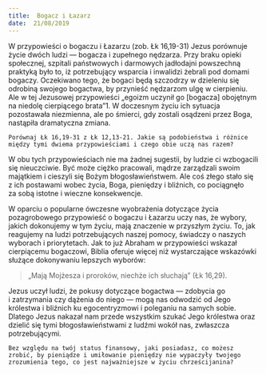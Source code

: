 ```yaml
---
title:  Bogacz i Łazarz
date:  21/08/2019
---
```


W przypowieści o bogaczu i Łazarzu (zob. Łk 16,19-31) Jezus porównuje życie dwóch ludzi — bogacza i zupełnego nędzarza. Przy braku opieki społecznej, szpitali państwowych i darmowych jadłodajni powszechną praktyką było to, iż potrzebujący wsparcia i inwalidzi żebrali pod domami bogaczy. Oczekiwano tego, że bogaci będą szczodrzy w dzieleniu się odrobiną swojego bogactwa, by przynieść nędzarzom ulgę w cierpieniu. Ale w tej Jezusowej przypowieści „egoizm uczynił go [bogacza] obojętnym na niedolę cierpiącego brata”1. W doczesnym życiu ich sytuacja pozostawała niezmienna, ale po śmierci, gdy zostali osądzeni przez Boga, nastąpiła dramatyczna zmiana.

`Porównaj Łk 16,19-31 z Łk 12,13-21. Jakie są podobieństwa i różnice między tymi dwiema przypowieściami i czego obie uczą nas razem?`

W obu tych przypowieściach nie ma żadnej sugestii, by ludzie ci wzbogacili się nieuczciwie. Być może ciężko pracowali, mądrze zarządzali swoim majątkiem i cieszyli się Bożym błogosławieństwem. Ale coś złego stało się z ich postawami wobec życia, Boga, pieniędzy i bliźnich, co pociągnęło za sobą istotne i wieczne konsekwencje.

W oparciu o popularne ówczesne wyobrażenia dotyczące życia pozagrobowego przypowieść o bogaczu i Łazarzu uczy nas, że wybory, jakich dokonujemy w tym życiu, mają znaczenie w przyszłym życiu. To, jak reagujemy na ludzi potrzebujących naszej pomocy, świadczy o naszych wyborach i priorytetach. Jak to już Abraham w przypowieści wskazał cierpiącemu bogaczowi, Biblia oferuje więcej niż wystarczające wskazówki służące dokonywaniu lepszych wyborów:

> <p></p>
> „Mają Mojżesza i proroków, niechże ich słuchają” (Łk 16,29).

Jezus uczył ludzi, że pokusy dotyczące bogactwa — zdobycia go i zatrzymania czy dążenia do niego — mogą nas odwodzić od Jego królestwa i bliźnich ku egocentryzmowi i poleganiu na samych sobie. Dlatego Jezus nakazał nam przede wszystkim szukać Jego królestwa oraz dzielić się tymi błogosławieństwami z ludźmi wokół nas, zwłaszcza potrzebującymi.

`Bez względu na twój status finansowy, jaki posiadasz, co możesz zrobić, by pieniądze i umiłowanie pieniędzy nie wypaczyły twojego zrozumienia tego, co jest najważniejsze w życiu chrześcijanina?`